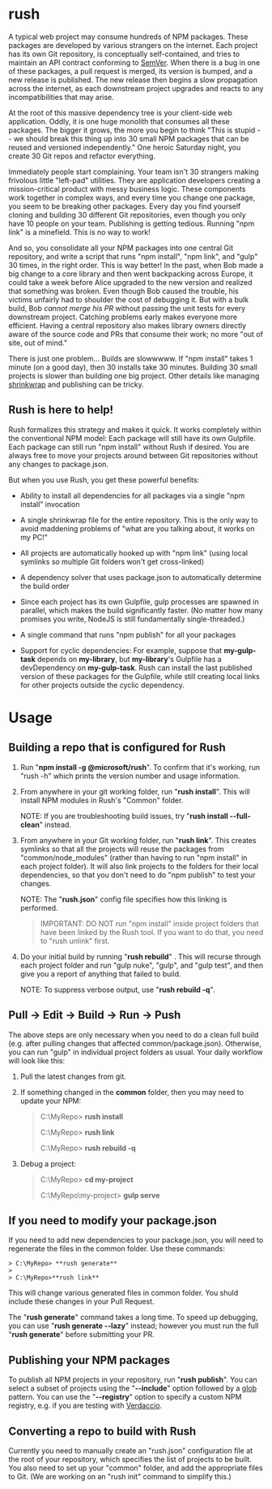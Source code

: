 # rush

A typical web project may consume hundreds of NPM packages.  These packages
are developed by various strangers on the internet.  Each project has its
own Git repository, is conceptually self-contained, and tries to maintain an
API contract conforming to [SemVer](http://semver.org/).  When there is
a bug in one of these packages, a pull request is merged, its version is
bumped, and a new release is published.  The new release then begins a
slow propagation across the internet, as each downstream project upgrades
and reacts to any incompatibilities that may arise.

At the root of this massive dependency tree is your client-side web application.
Oddly, it is one huge monolith that consumes all these packages.  The bigger it grows,
the more you begin to think "This is stupid -- we should break this thing up
into 30 small NPM packages that can be reused and versioned independently."
One heroic Saturday night, you create 30 Git repos and refactor everything.

Immediately people start complaining.  Your team isn't 30 strangers making
frivolous little "left-pad" utilities.  They are application developers
creating a mission-critical product with messy business logic.  These components
work together in complex ways, and every time you change one package, you seem
to be breaking other packages.  Every day you find yourself cloning and building
30 different Git repositories, even though you only have 10 people on your team.
Publishing is getting tedious.  Running "npm link" is a minefield.  This is no
way to work!

And so, you consolidate all your NPM packages into one central Git repository, and
write a script that runs "npm install", "npm link", and "gulp" 30 times, in the
right order.  This is way better!  In the past, when Bob made a big change to a
core library and then went backpacking across Europe, it could take a week before Alice
upgraded to the new version and realized that something was broken.  Even though
Bob caused the trouble, his victims unfairly had to shoulder the cost of debugging it.
But with a bulk build, Bob _cannot merge his PR_ without passing the unit tests for
every downstream project.  Catching problems early makes everyone more efficient.
Having a central repository also makes library owners directly aware of the
source code and PRs that consume their work; no more "out of site, out of mind."

There is just one problem...  Builds are slowwwww.  If "npm install" takes
1 minute (on a good day), then 30 installs take 30 minutes.  Building 30 small projects
is slower than building one big project.  Other details like managing [shrinkwrap](https://docs.npmjs.com/cli/shrinkwrap)
and publishing can be tricky.

## Rush is here to help!

Rush formalizes this strategy and makes it quick.  It works completely within
the conventional NPM model:  Each package will still have its own Gulpfile.
Each package can still run "npm install" without Rush if desired.
You are always free to move your projects around between Git repositories
without any changes to package.json.

But when you use Rush, you get these powerful benefits:

- Ability to install all dependencies for all packages via a single
  "npm install" invocation

- A single shrinkwrap file for the entire repository.  This is the only
  way to avoid maddening problems of "what are you talking about, it
  works on my PC!"

- All projects are automatically hooked up with "npm link" (using local
  symlinks so multiple Git folders won't get cross-linked)

- A dependency solver that uses package.json to automatically determine
  the build order

- Since each project has its own Gulpfile, gulp processes are spawned
  in parallel, which makes the build significantly faster.  (No matter how
  many promises you write, NodeJS is still fundamentally single-threaded.)

- A single command that runs "npm publish" for all your packages

- Support for cyclic dependencies:  For example, suppose that **my-gulp-task**
  depends on **my-library**, but **my-library**'s Gulpfile has a devDependency
  on **my-gulp-task**.  Rush can install the last published version of these
  packages for the Gulpfile, while still creating local links for other
  projects outside the cyclic dependency.

# Usage

## Building a repo that is configured for Rush

1. Run "**npm install -g @microsoft/rush**".  To confirm that it's working,
   run "rush -h" which prints the version number and usage information.

2. From anywhere in your git working folder, run "**rush install**".  This
   will install NPM modules in Rush's "Common" folder.

   NOTE: If you are troubleshooting build issues, try
   "**rush install --full-clean**"    instead.

3. From anywhere in your Git working folder, run "**rush link**".  This creates
   symlinks so that all the projects will reuse the packages from "common/node_modules"
   (rather than having to run "npm install" in each project folder).  It will
   also link projects to the folders for their local dependencies, so that you don't need
   to do "npm publish" to test your changes.

   NOTE: The "**rush.json**" config file specifies how this linking is performed.

   > IMPORTANT: DO NOT run "npm install" inside project folders that have been linked
   > by the Rush tool.  If you want to do that, you need to "rush unlink" first.

4. Do your initial build by running "**rush rebuild**" .  This will
   recurse through each project folder and run "gulp nuke", "gulp",
   and "gulp test", and then give you a report of anything that failed to build.
   
   NOTE: To suppress verbose output, use "**rush rebuild -q**".

## Pull -> Edit -> Build -> Run -> Push

The above steps are only necessary when you need to do a clean full build (e.g.
after pulling changes that affected common/package.json).  Otherwise, you can
run "gulp" in individual project folders as usual.  Your daily workflow will
look like this:

1.  Pull the latest changes from git.

2.  If something changed in the **common** folder, then you may need to update
    your NPM:

    > C:\MyRepo> **rush install**
    >
    > C:\MyRepo> **rush link**
    >
    > C:\MyRepo> **rush rebuild -q**

3.  Debug a project:

    > C:\MyRepo> **cd my-project**
    >
    > C:\MyRepo\my-project> **gulp serve**

## If you need to modify your package.json

If you need to add new dependencies to your package.json, you will need to
regenerate the files in the common folder.  Use these commands:

    > C:\MyRepo> **rush generate**
    >
    > C:\MyRepo>**rush link**

This will change various generated files in common folder.  You shuld include these
changes in your Pull Request.

The "**rush generate**" command takes a long time.  To speed up debugging, you can use
"**rush generate --lazy**" instead; however you must run the full "**rush generate**"
before submitting your PR.

## Publishing your NPM packages

To publish all NPM projects in your repository, run "**rush publish**".  You
can select a subset of projects using the "**--include**" option followed by
a [glob](https://en.wikipedia.org/wiki/Glob_(programming)) pattern.  You can
use the "**--registry**" option to specify a custom NPM registry, e.g. if you
are testing with [Verdaccio](https://github.com/verdaccio/verdaccio).

## Converting a repo to build with Rush

Currently you need to manually create an "rush.json" configuration file
at the root of your repository, which specifies the list of projects
to be built.  You also need to set up your "common" folder, and add the
appropriate files to Git.  (We are working on an "rush init" command to
simplify this.)

